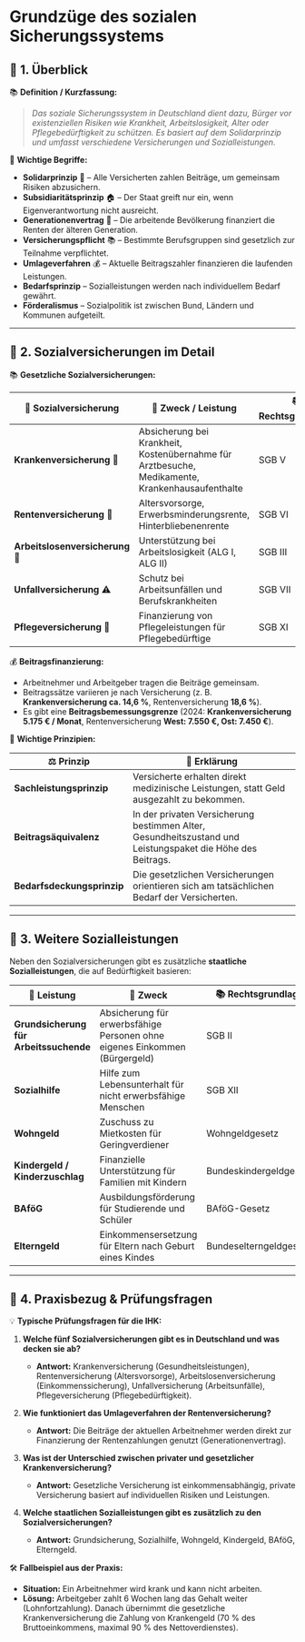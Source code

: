 # Grundzüge des sozialen Sicherungssystems

## 🔹 1. Überblick

📚 **Definition / Kurzfassung:**

> _Das soziale Sicherungssystem in Deutschland dient dazu, Bürger vor existenziellen Risiken wie Krankheit, Arbeitslosigkeit, Alter oder Pflegebedürftigkeit zu schützen. Es basiert auf dem Solidarprinzip und umfasst verschiedene Versicherungen und Sozialleistungen._

🔑 **Wichtige Begriffe:**

- **Solidarprinzip** 🏦 – Alle Versicherten zahlen Beiträge, um gemeinsam Risiken abzusichern.
- **Subsidiaritätsprinzip** 🏠 – Der Staat greift nur ein, wenn Eigenverantwortung nicht ausreicht.
- **Generationenvertrag** 🔄 – Die arbeitende Bevölkerung finanziert die Renten der älteren Generation.
- **Versicherungspflicht** 📚 – Bestimmte Berufsgruppen sind gesetzlich zur Teilnahme verpflichtet.
- **Umlageverfahren** 💰 – Aktuelle Beitragszahler finanzieren die laufenden Leistungen.
- **Bedarfsprinzip** – Sozialleistungen werden nach individuellem Bedarf gewährt.
- **Förderalismus** – Sozialpolitik ist zwischen Bund, Ländern und Kommunen aufgeteilt.

---

## 🔹 2. Sozialversicherungen im Detail

📚 **Gesetzliche Sozialversicherungen:**

|🏥 **Sozialversicherung**|📌 **Zweck / Leistung**|📚 **Rechtsgrundlage**|
|---|---|---|
|**Krankenversicherung** 🏥|Absicherung bei Krankheit, Kostenübernahme für Arztbesuche, Medikamente, Krankenhausaufenthalte|SGB V|
|**Rentenversicherung** 👴|Altersvorsorge, Erwerbsminderungsrente, Hinterbliebenenrente|SGB VI|
|**Arbeitslosenversicherung** 🚀|Unterstützung bei Arbeitslosigkeit (ALG I, ALG II)|SGB III|
|**Unfallversicherung** ⚠️|Schutz bei Arbeitsunfällen und Berufskrankheiten|SGB VII|
|**Pflegeversicherung** 🏡|Finanzierung von Pflegeleistungen für Pflegebedürftige|SGB XI|

💰 **Beitragsfinanzierung:**

- Arbeitnehmer und Arbeitgeber tragen die Beiträge gemeinsam.
- Beitragssätze variieren je nach Versicherung (z. B. **Krankenversicherung ca. 14,6 %**, Rentenversicherung **18,6 %**).
- Es gibt eine **Beitragsbemessungsgrenze** (2024: **Krankenversicherung 5.175 € / Monat**, Rentenversicherung **West: 7.550 €, Ost: 7.450 €**).

📌 **Wichtige Prinzipien:**

|⚖️ **Prinzip**|📌 **Erklärung**|
|---|---|
|**Sachleistungsprinzip**|Versicherte erhalten direkt medizinische Leistungen, statt Geld ausgezahlt zu bekommen.|
|**Beitragsäquivalenz**|In der privaten Versicherung bestimmen Alter, Gesundheitszustand und Leistungspaket die Höhe des Beitrags.|
|**Bedarfsdeckungsprinzip**|Die gesetzlichen Versicherungen orientieren sich am tatsächlichen Bedarf der Versicherten.|

---

## 🔹 3. Weitere Sozialleistungen

Neben den Sozialversicherungen gibt es zusätzliche **staatliche Sozialleistungen**, die auf Bedürftigkeit basieren:

|💼 **Leistung**|📌 **Zweck**|📚 **Rechtsgrundlage**|
|---|---|---|
|**Grundsicherung für Arbeitssuchende**|Absicherung für erwerbsfähige Personen ohne eigenes Einkommen (Bürgergeld)|SGB II|
|**Sozialhilfe**|Hilfe zum Lebensunterhalt für nicht erwerbsfähige Menschen|SGB XII|
|**Wohngeld**|Zuschuss zu Mietkosten für Geringverdiener|Wohngeldgesetz|
|**Kindergeld / Kinderzuschlag**|Finanzielle Unterstützung für Familien mit Kindern|Bundeskindergeldgesetz|
|**BAföG**|Ausbildungsförderung für Studierende und Schüler|BAföG-Gesetz|
|**Elterngeld**|Einkommensersetzung für Eltern nach Geburt eines Kindes|Bundeselterngeldgesetz|

---

## 🔹 4. Praxisbezug & Prüfungsfragen

💡 **Typische Prüfungsfragen für die IHK:**

1. **Welche fünf Sozialversicherungen gibt es in Deutschland und was decken sie ab?**
    
    - **Antwort:** Krankenversicherung (Gesundheitsleistungen), Rentenversicherung (Altersvorsorge), Arbeitslosenversicherung (Einkommenssicherung), Unfallversicherung (Arbeitsunfälle), Pflegeversicherung (Pflegebedürftigkeit).
2. **Wie funktioniert das Umlageverfahren der Rentenversicherung?**
    
    - **Antwort:** Die Beiträge der aktuellen Arbeitnehmer werden direkt zur Finanzierung der Rentenzahlungen genutzt (Generationenvertrag).
3. **Was ist der Unterschied zwischen privater und gesetzlicher Krankenversicherung?**
    
    - **Antwort:** Gesetzliche Versicherung ist einkommensabhängig, private Versicherung basiert auf individuellen Risiken und Leistungen.
4. **Welche staatlichen Sozialleistungen gibt es zusätzlich zu den Sozialversicherungen?**
    
    - **Antwort:** Grundsicherung, Sozialhilfe, Wohngeld, Kindergeld, BAföG, Elterngeld.

🛠 **Fallbeispiel aus der Praxis:**

- **Situation:** Ein Arbeitnehmer wird krank und kann nicht arbeiten.
- **Lösung:** Arbeitgeber zahlt 6 Wochen lang das Gehalt weiter (Lohnfortzahlung). Danach übernimmt die gesetzliche Krankenversicherung die Zahlung von Krankengeld (70 % des Bruttoeinkommens, maximal 90 % des Nettoverdienstes).